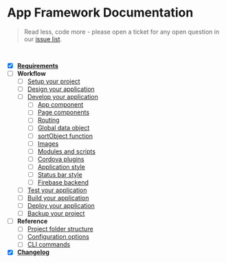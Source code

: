 # App Framework Documentation

> Read less, code more - please open a ticket for any open question in our [issue list](https://github.com/scriptPilot/app-framework/issues).

<br />

- [x] **[Requirements](docs/requirements.md)**
- [ ] **Workflow**
  - [ ] [Setup your project](#)
  - [ ] [Design your application](#)
  - [ ] [Develop your application](#)
    - [ ] [App component](#)
    - [ ] [Page components](#)
    - [ ] [Routing](#)
    - [ ] [Global data object](#)
    - [ ] [sortObject function](#)
    - [ ] [Images](#)
    - [ ] [Modules and scripts](#)
    - [ ] [Cordova plugins](#)
    - [ ] [Application style](#)
    - [ ] [Status bar style](#)
    - [ ] [Firebase backend](#)
  - [ ] [Test your application](#)
  - [ ] [Build your application](#)
  - [ ] [Deploy your application](#)
  - [ ] [Backup your project](#)
- [ ] **Reference**
  - [ ] [Project folder structure](#)
  - [ ] [Configuration options](#)
  - [ ] [CLI commands](#)
- [x] **[Changelog](docs/changelog.md)**
